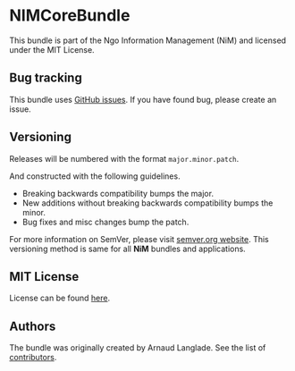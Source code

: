 NIMCoreBundle
==============

This bundle is part of the Ngo Information Management (NiM) and licensed under the MIT License.

Bug tracking
------------

This bundle uses [GitHub issues](https://github.com/NgoInformationManagement/CoreBundle/issues).
If you have found bug, please create an issue.

Versioning
----------

Releases will be numbered with the format `major.minor.patch`.

And constructed with the following guidelines.

* Breaking backwards compatibility bumps the major.
* New additions without breaking backwards compatibility bumps the minor.
* Bug fixes and misc changes bump the patch.

For more information on SemVer, please visit [semver.org website](http://semver.org/).
This versioning method is same for all **NiM** bundles and applications.

MIT License
-----------

License can be found [here](https://github.com/NgoInformationManagement/CoreBundle/tree/master/Resources/meta/LICENSE).

Authors
-------

The bundle was originally created by Arnaud Langlade.
See the list of [contributors](https://github.com/NgoInformationManagement/CoreBundle/contributors).